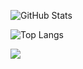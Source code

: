 ![GitHub Stats](https://github-readme-stats.vercel.app/api?username=marcos-so&theme=synthwave&locale=pt-br&include_all_commits=true&rank_icon=github)



![Top Langs](https://github-readme-stats.vercel.app/api/top-langs/?username=marcos-so&layout=compact)

<div>
  <img src="https://img.shields.io/badge/Twitch-9146FF?style=for-the-badge&logo=twitch&logoColor=white">
</div>

